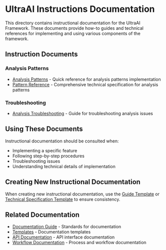 # UltraAI Instructions Documentation

This directory contains instructional documentation for the UltraAI Framework. These documents provide how-to guides and technical references for implementing and using various components of the framework.

## Instruction Documents

### Analysis Patterns

- [Analysis Patterns](PATTERNS.md) - Quick reference for analysis patterns implementation
- [Pattern Reference](PATTERN_REFERENCE.md) - Comprehensive technical specification for analysis patterns

### Troubleshooting

- [Analysis Troubleshooting](ANALYSIS_TROUBLESHOOTING.md) - Guide for troubleshooting analysis issues

## Using These Documents

Instructional documentation should be consulted when:

- Implementing a specific feature
- Following step-by-step procedures
- Troubleshooting issues
- Understanding technical details of implementation

## Creating New Instructional Documentation

When creating new instructional documentation, use the [Guide Template](../templates/GUIDE_TEMPLATE.md) or [Technical Specification Template](../templates/TECHNICAL_SPEC_TEMPLATE.md) to ensure consistency.

## Related Documentation

- [Documentation Guide](../DOCUMENTATION_GUIDE.md) - Standards for documentation
- [Templates](../templates/README.md) - Documentation templates
- [API Documentation](../api/README.md) - API interface documentation
- [Workflow Documentation](../workflow/README.md) - Process and workflow documentation
